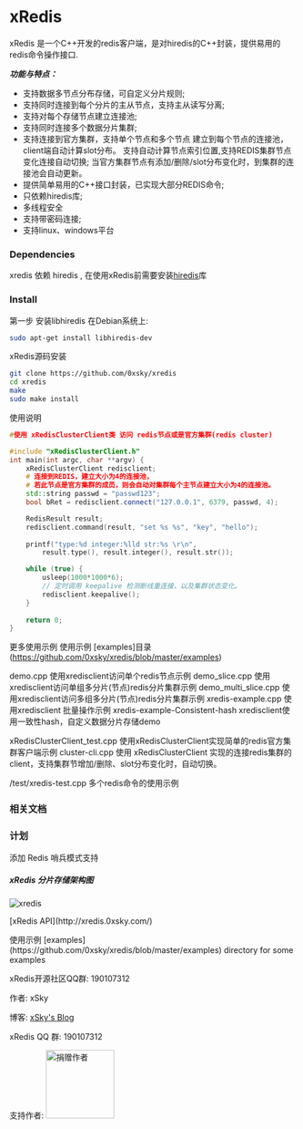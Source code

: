 xRedis
======

xRedis 是一个C++开发的redis客户端，是对hiredis的C++封装，提供易用的redis命令操作接口.

***功能与特点：***
* 支持数据多节点分布存储，可自定义分片规则;
* 支持同时连接到每个分片的主从节点，支持主从读写分离;
* 支持对每个存储节点建立连接池;
* 支持同时连接多个数据分片集群;
* 支持连接到官方集群，支持单个节点和多个节点
    建立到每个节点的连接池，client端自动计算slot分布。
    支持自动计算节点索引位置,支持REDIS集群节点变化连接自动切换;
    当官方集群节点有添加/删除/slot分布变化时，到集群的连接池会自动更新。
* 提供简单易用的C++接口封装，已实现大部分REDIS命令;
* 只依赖hiredis库;
* 多线程安全
* 支持带密码连接;
* 支持linux、windows平台
 

### Dependencies

xredis 依赖 hiredis ,  在使用xRedis前需要安装[hiredis](https://github.com/redis/hiredis/)库

### Install

第一步 安装libhiredis
 在Debian系统上:
```bash
sudo apt-get install libhiredis-dev
```

xRedis源码安装
```bash
git clone https://github.com/0xsky/xredis
cd xredis
make
sudo make install
```
使用说明
```C++
#使用 xRedisClusterClient类 访问 redis节点或是官方集群(redis cluster)

#include "xRedisClusterClient.h"
int main(int argc, char **argv) {
    xRedisClusterClient redisclient;
    # 连接到REDIS，建立大小为4的连接池，
    # 若此节点是官方集群的成员，则会自动对集群每个主节点建立大小为4的连接池。
    std::string passwd = "passwd123";
    bool bRet = redisclient.connect("127.0.0.1", 6379, passwd, 4);

    RedisResult result;
    redisclient.command(result, "set %s %s", "key", "hello");
    
    printf("type:%d integer:%lld str:%s \r\n",
        result.type(), result.integer(), result.str());

    while (true) {
        usleep(1000*1000*6);
        // 定时调用 keepalive 检测断线重连接，以及集群状态变化。
        redisclient.keepalive();
    }
     
    return 0;
}
```

更多使用示例
使用示例 [examples]目录(https://github.com/0xsky/xredis/blob/master/examples)

demo.cpp              使用xredisclient访问单个redis节点示例
demo_slice.cpp        使用xredisclient访问单组多分片(节点)redis分片集群示例
demo_multi_slice.cpp  使用xredisclient访问多组多分片(节点)redis分片集群示例
xredis-example.cpp    使用xredisclient 批量操作示例 
xredis-example-Consistent-hash xredisclient使用一致性hash，自定义数据分片存储demo

xRedisClusterClient_test.cpp  使用xRedisClusterClient实现简单的redis官方集群客户端示例
cluster-cli.cpp      使用 xRedisClusterClient 实现的连接redis集群的client，支持集群节增加/删除、slot分布变化时，自动切换。

/test/xredis-test.cpp   多个redis命令的使用示例

### 相关文档


### 计划
  添加 Redis 哨兵模式支持


##### xRedis 分片存储架构图
![xredis](http://xredis.0xsky.com/pic/xredis_0.png)
<p>[xRedis API](http://xredis.0xsky.com/) 
<p>使用示例 [examples](https://github.com/0xsky/xredis/blob/master/examples) directory for some examples
<p>xRedis开源社区QQ群: 190107312

<p><p>作者: xSky        
<p>博客: <a href="http://www.0xsky.com/">xSky's Blog</a>
<p>xRedis QQ 群: 190107312 
<p>支持作者:
<img src='https://www.0xsky.com/images/donate.png' alt='捐赠作者' height='120px'>
